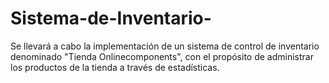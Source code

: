 # Sistema-de-Inventario-
Se llevará a cabo la implementación de un sistema de control de inventario denominado "Tienda Onlinecomponents", con el propósito de administrar los productos de la tienda a través de estadísticas.
